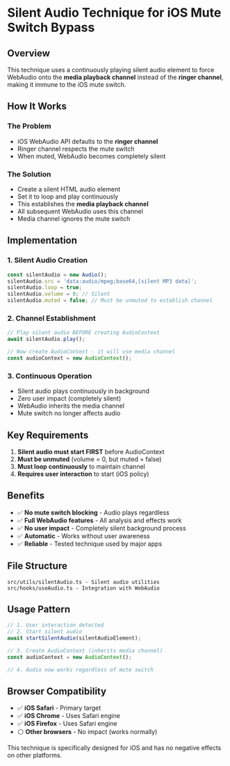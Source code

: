 # Silent Audio Technique for iOS Mute Switch Bypass

## Overview

This technique uses a continuously playing silent audio element to force WebAudio onto the **media playback channel** instead of the **ringer channel**, making it immune to the iOS mute switch.

## How It Works

### The Problem
- iOS WebAudio API defaults to the **ringer channel**
- Ringer channel respects the mute switch
- When muted, WebAudio becomes completely silent

### The Solution
- Create a silent HTML audio element
- Set it to loop and play continuously
- This establishes the **media playback channel**
- All subsequent WebAudio uses this channel
- Media channel ignores the mute switch

## Implementation

### 1. Silent Audio Creation
```javascript
const silentAudio = new Audio();
silentAudio.src = 'data:audio/mpeg;base64,[silent MP3 data]';
silentAudio.loop = true;
silentAudio.volume = 0; // Silent
silentAudio.muted = false; // Must be unmuted to establish channel
```

### 2. Channel Establishment
```javascript
// Play silent audio BEFORE creating AudioContext
await silentAudio.play();

// Now create AudioContext - it will use media channel
const audioContext = new AudioContext();
```

### 3. Continuous Operation
- Silent audio plays continuously in background
- Zero user impact (completely silent)
- WebAudio inherits the media channel
- Mute switch no longer affects audio

## Key Requirements

1. **Silent audio must start FIRST** before AudioContext
2. **Must be unmuted** (volume = 0, but muted = false)
3. **Must loop continuously** to maintain channel
4. **Requires user interaction** to start (iOS policy)

## Benefits

- ✅ **No mute switch blocking** - Audio plays regardless
- ✅ **Full WebAudio features** - All analysis and effects work
- ✅ **No user impact** - Completely silent background process
- ✅ **Automatic** - Works without user awareness
- ✅ **Reliable** - Tested technique used by major apps

## File Structure

```
src/utils/silentAudio.ts - Silent audio utilities
src/hooks/useAudio.ts - Integration with WebAudio
```

## Usage Pattern

```javascript
// 1. User interaction detected
// 2. Start silent audio
await startSilentAudio(silentAudioElement);

// 3. Create AudioContext (inherits media channel)
const audioContext = new AudioContext();

// 4. Audio now works regardless of mute switch
```

## Browser Compatibility

- ✅ **iOS Safari** - Primary target
- ✅ **iOS Chrome** - Uses Safari engine
- ✅ **iOS Firefox** - Uses Safari engine
- ⚪ **Other browsers** - No impact (works normally)

This technique is specifically designed for iOS and has no negative effects on other platforms.